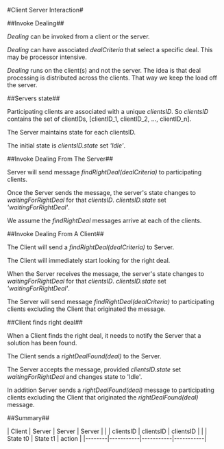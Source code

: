 #Client Server Interaction#

##Invoke Dealing##

*Dealing* can be invoked from a client or the server.

*Dealing* can have associated *dealCriteria* that select a specific deal. This may be processor intensive.

*Dealing* runs on the client(s) and not the server. The idea is that deal processing is distributed across the clients. That way we keep the load off the server.

##Servers state##

Participating clients are associated with a unique *clientsID*. So *clientsID* contains the set of clientIDs, [clientID_1, clientID_2, ..., clientID_n].

The Server maintains state for each clientsID.

The initial state is *clientsID.state* set *'Idle'*.


##Invoke Dealing From The Server##

Server will send message *findRightDeal(dealCriteria)* to participating clients.

Once the Server sends the message, the server's state changes to *waitingForRightDeal* for that *clientsID*. *clientsID.state* set *'waitingForRightDeal'*.

We assume the *findRightDeal* messages arrive at each of the clients.

##Invoke Dealing From A Client##

The Client will send a *findRightDeal(dealCriteria)* to Server.

The Client will immediately start looking for the right deal.

When the Server receives the message, the server's state changes to *waitingForRightDeal* for that *clientsID*. *clientsID.state* set *'waitingForRightDeal'*.

The Server will send message *findRightDeal(dealCriteria)* to participating clients excluding the Client that originated the message.

##Client finds right deal##

When a Client finds the right deal, it needs to notify the Server that a solution has been found.

The Client sends a *rightDealFound(deal)* to the Server.

The Server accepts the message, provided *clientsID.state* set *waitingForRightDeal* and changes state to 'Idle'.

In addition Server sends a *rightDealFound(deal)* message to participating clients excluding the Client that originated the *rightDealFound(deal)* message.

##Summary##

| Client | Server    | Server    | Server    |
|        | clientsID | clientsID | clientsID |
|        | State t0  | State t1  | action    |
|--------|-----------|-----------|-----------|        
